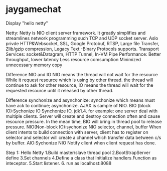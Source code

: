 # jaygamechat
Display "hello netty"

Netty:
  Netty is NIO client server framework. It greatly simplifies and streamlines network programming such TCP and UDP socket server.
  Aslo privde HTTP&Websocket, SSL, Google Protobuf, RTSP, Large file Transfer, Zlib/gzip compression, Legacy Text -Binary Protocols supports.
  Transport Services: socket&Datagram, HTTP Tunnel, In-VM Pipe
  Performance:
	Better throughput, lower latency
	Less resource comsumption
	Minimized unnecessary memory copy

Difference NIO and IO
  NIO means the thread will not wait for the resource While it request resource which is using by other thread. the thread will continue to ask for other resource,
  IO means the thread will wait for the requested resource until it released by other thread. 

Difference synchonize and asynchonize:
 synchonize which means must have ack to continue; asynchonize. AJAX is sample of NIO.
BIO (block IO):Sychonize IO
  Synchonize IO, jdk1.4. for example: one server deal with multiple clients. Server will create and destroy connection often and cause resource pressure. In the mean time, BIO will bring in thread pool to release pressure.
NIO(Non-block IO):sychonize NIO
  selector, channel, buffer
  When client intents to build connection with server, client has to register on selector and selector will create a channel which transfer data between c/s by buffer.
AIO:Sychonize NIO
   Notify client when client request has done. 


Step 1: Hello Netty
  1.Build master/slave thread pool
  2.BootStrapServer define
  3.Set channels
  4.Define a class that Initialize handlers.Function as inteceptor.
  5.Start listener.
  6. run as localhost:8088
